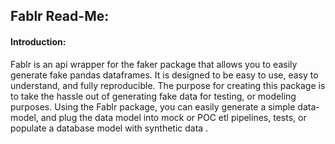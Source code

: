 ## Fablr Read-Me:

#### Introduction:
Fablr is an api wrapper for the faker package that allows you to easily generate fake pandas dataframes. It is designed to be easy to use, easy to understand, and fully reproducible. The purpose for creating this package is to take the hassle out of generating fake data for testing, or modeling purposes. Using the Fablr package, you can easily generate a simple data-model, and plug the data model into mock or POC etl pipelines, tests, or populate a database model with synthetic data .

